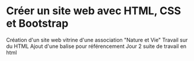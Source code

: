 # Créer un site web avec HTML, CSS et Bootstrap
 Création d'un site web vitrine d'une association "Nature et Vie"
Travail sur du HTML
Ajout d'une balise <meta> pour référencement
Jour 2 suite de travail en html
